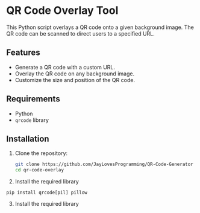 # QR Code Overlay Tool

This Python script overlays a QR code onto a given background image. The QR code can be scanned to direct users to a specified URL.

## Features

- Generate a QR code with a custom URL.
- Overlay the QR code on any background image.
- Customize the size and position of the QR code.

## Requirements

- Python
- `qrcode` library

## Installation

1. Clone the repository:

   ```sh
   git clone https://github.com/JayLovesProgramming/QR-Code-Generator
   cd qr-code-overlay

2. Install the required library

`` pip install qrcode[pil] pillow
``

3. Install the required library
